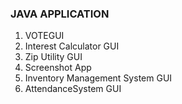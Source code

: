 ### JAVA APPLICATION
1. VOTEGUI
2. Interest Calculator GUI
3. Zip Utility GUI 
4. Screenshot App
5. Inventory Management System GUI
6. AttendanceSystem GUI

